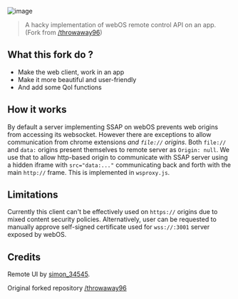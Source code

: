 ![image](https://github.com/MeekOnGithub/LGTV-WEBOS-REMOTE-CONTROL/assets/89902968/1303e111-0683-43db-add1-49f21c3a438d)



> A hacky implementation of webOS remote control API on an app.
(Fork from [/throwaway96](https://github.com/throwaway96/webos-ssap-web))

**What this fork do ?**
------------

- Make the web client, work in an app
- Make it more beautiful and user-friendly
- And add some Qol functions


How it works
------------

By default a server implementing SSAP on webOS prevents web origins from
accessing its websocket. However there are exceptions to allow communication
from chrome extensions *and `file://` origins*. Both `file://` and `data:`
origins present themselves to remote server as `Origin: null`. We use that to
allow http-based origin to communicate with SSAP server using a hidden iframe
with `src="data:..."` communicating back and forth with the main `http://`
frame. This is implemented in `wsproxy.js`.

Limitations
-----------

Currently this client can't be effectively used on `https://` origins due to
mixed content security policies. Alternatively, user can be requested to
manually approve self-signed certificate used for `wss://:3001` server exposed
by webOS.



Credits
-------

Remote UI by [simon_34545](https://github.com/Simon34545).

Original forked repository [/throwaway96](https://github.com/throwaway96/webos-ssap-web)
